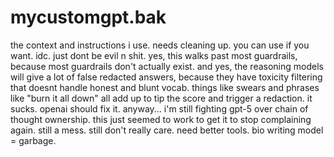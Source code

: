 # mycustomgpt.bak
the context and instructions i use. needs cleaning up. you can use if you want. idc. just dont be evil n shit. yes, this walks past most guardrails, because most guardrails don't actually exist. and yes, the reasoning models will give a lot of false redacted answers, because they have toxicity filtering that doesnt handle honest and blunt vocab. things like swears and phrases like "burn it all down" all add up to tip the score and trigger a redaction. it sucks. openai should fix it. anyway... i'm still fighting gpt-5 over chain of thought ownership. this just seemed to work to get it to stop complaining again. still a mess. still don't really care. need better tools. bio writing model = garbage. 
